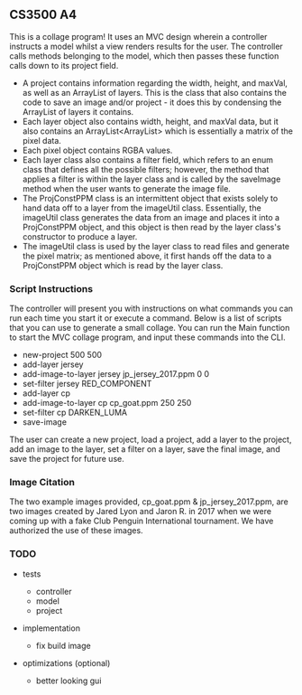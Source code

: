 ## CS3500 A4
This is a collage program! It uses an MVC design wherein a controller instructs a model whilst a view renders results for the user. The controller calls methods belonging to the model, which then passes these function calls down to its project field. 
- A project contains information regarding the width, height, and maxVal, as well as an ArrayList of layers. This is the class that also contains the code to save an image and/or project - it does this by condensing the ArrayList of layers it contains.
- Each layer object also contains width, height, and maxVal data, but it also contains an ArrayList<ArrayList<Pixel>> which is essentially a matrix of the pixel data. 
- Each pixel object contains RGBA values.
- Each layer class also contains a filter field, which refers to an enum class that defines all the possible filters; however, the method that applies a filter is within the layer class and is called by the saveImage method when the user wants to generate the image file.
- The ProjConstPPM class is an intermittent object that exists solely to hand data off to a layer from the imageUtil class. Essentially, the imageUtil class generates the data from an image and places it into a ProjConstPPM object, and this object is then read by the layer class's constructor to produce a layer.
- The imageUtil class is used by the layer class to read files and generate the pixel matrix; as mentioned above, it first hands off the data to a ProjConstPPM object which is read by the layer class.

### Script Instructions
The controller will present you with instructions on what commands you can run each time you start it or execute a command. Below is a list of scripts that you can use to generate a small collage. You can run the Main function to start the MVC collage program, and input these commands into the CLI.

- new-project 500 500
- add-layer jersey
- add-image-to-layer jersey jp_jersey_2017.ppm 0 0
- set-filter jersey RED_COMPONENT
- add-layer cp
- add-image-to-layer cp cp_goat.ppm 250 250
- set-filter cp DARKEN_LUMA
- save-image <your file path>

The user can create a new project, load a project, add a layer to the project, add an image to the layer, set a filter on a layer, save the final image, and save the project for future use.

### Image Citation
The two example images provided, cp_goat.ppm & jp_jersey_2017.ppm, are two images created by Jared Lyon and Jaron R. in 2017 when we were coming up with a fake Club Penguin International tournament. We have authorized the use of these images.

### TODO
  - tests
    - controller
    - model
    - project
  - implementation
    - fix build image

  - optimizations (optional)
    - better looking gui
